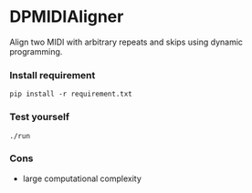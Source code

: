 # DPMIDIAligner
Align two MIDI with arbitrary repeats and skips using dynamic programming.

### Install requirement
```
pip install -r requirement.txt
```

### Test yourself
```
./run
```

### Cons

- large computational complexity
